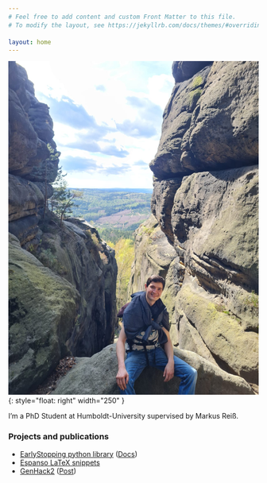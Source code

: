 ```yaml
---
# Feel free to add content and custom Front Matter to this file.
# To modify the layout, see https://jekyllrb.com/docs/themes/#overriding-theme-defaults

layout: home
---
```



![Image](/images/me.jpg){: style="float: right" width="250" }

I’m a PhD Student at Humboldt-University supervised by Markus Reiß.
### Projects and publications

- [EarlyStopping python library](https://github.com/ESFIEP/EarlyStopping) ([Docs](https://esfiep.github.io/EarlyStopping/))
- [Espanso LaTeX snippets](https://github.com/ziebelle/EspansoMathSnippets)
- [GenHack2](https://medium.com/@starokon/generative-modelling-of-sea-surface-temperature-with-normalizing-flows-cdafa3d90b56) ([Post](https://www.linkedin.com/posts/activity-7030970531260596224-p5_M?utm_source=share&utm_medium=member_desktop))

